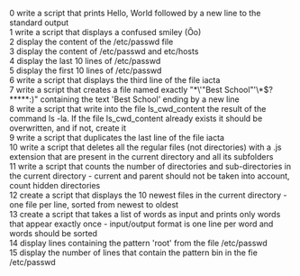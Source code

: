 0 write a script that prints Hello, World followed by a new line to the standard output  
1 write a script that displays a confused smiley (Ôo)  
2 display the content of the /etc/passwd file  
3 display the content of /etc/passwd and etc/hosts  
4 display the last 10 lines of /etc/passwd  
5 display the first 10 lines of /etc/passwd  
6 write a script that displays the third line of the file iacta  
7 write a script that creates a file named exactly "\*\\'"Best School"\'\\*$\?\*\*\*\*\*:)" containing the text 'Best School' ending by a new line  
8 write a script that write into the file ls_cwd_content the result of the command ls -la. If the file ls_cwd_content already exists it should be overwritten, and if not, create it  
9 write a script that duplicates the last line of the file iacta  
10 write a script that deletes all the regular files (not directories) with a .js extension that are present in the current directory and all its subfolders  
11 write a script that counts the number of directories and sub-directories in the current directory - current and parent should not be taken into account, count hidden directories  
12 create a script that displays the 10 newest files in the current directory - one file per line, sorted from newest to oldest  
13 create a script that takes a list of words as input and prints only words that appear exactly once - input/output format is one line per word and words should be sorted  
14 display lines containing the pattern 'root' from the file /etc/passwd  
15 display the number of lines that contain the pattern bin in the fie /etc/passwd  
